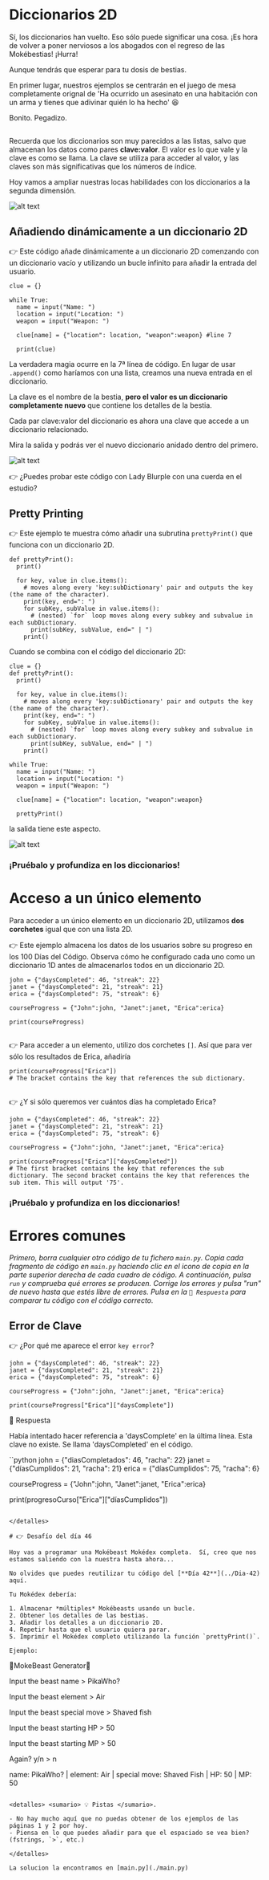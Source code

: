 # Diccionarios 2D

Sí, los diccionarios han vuelto. Eso sólo puede significar una cosa. ¡Es hora de volver a poner nerviosos a los abogados con el regreso de las Mokébestias! ¡Hurra!

Aunque tendrás que esperar para tu dosis de bestias.  

En primer lugar, nuestros ejemplos se centrarán en el juego de mesa completamente orignal de 'Ha ocurrido un asesinato en una habitación con un arma y tienes que adivinar quién lo ha hecho' 😆

Bonito. Pegadizo.
##
Recuerda que los diccionarios son muy parecidos a las listas, salvo que almacenan los datos como pares **clave:valor**. El valor es lo que vale y la clave es como se llama. La clave se utiliza para acceder al valor, y las claves son más significativas que los números de índice. 

Hoy vamos a ampliar nuestras locas habilidades con los diccionarios a la segunda dimensión.

![alt text](image.png)

## Añadiendo dinámicamente a un diccionario 2D

👉 Este código añade dinámicamente a un diccionario 2D comenzando con un diccionario vacío y utilizando un bucle infinito para añadir la entrada del usuario.

```
clue = {}

while True:
  name = input("Name: ")
  location = input("Location: ")
  weapon = input("Weapon: ")

  clue[name] = {"location": location, "weapon":weapon} #line 7

  print(clue)
```

La verdadera magia ocurre en la 7ª línea de código. En lugar de usar `.append()` como haríamos con una lista, creamos una nueva entrada en el diccionario. 

La clave es el nombre de la bestia, **pero el valor es un diccionario completamente nuevo** que contiene los detalles de la bestia.


Cada par clave:valor del diccionario es ahora una clave que accede a un diccionario relacionado.



Mira la salida y podrás ver el nuevo diccionario anidado dentro del primero.

![alt text](image-1.png)

👉 ¿Puedes probar este código con Lady Blurple con una cuerda en el estudio?

## Pretty Printing

👉 Este ejemplo te muestra cómo añadir una subrutina `prettyPrint()` que funciona con un diccionario 2D.

```
def prettyPrint():
  print()
  
  for key, value in clue.items():
    # moves along every 'key:subDictionary' pair and outputs the key (the name of the character).
    print(key, end=": ")
    for subKey, subValue in value.items():
      # (nested) `for` loop moves along every subkey and subvalue in each subDictionary.
      print(subKey, subValue, end=" | ")
    print()
```



Cuando se combina con el código del diccionario 2D: 
```
clue = {}
def prettyPrint():
  print()
  
  for key, value in clue.items():
    # moves along every 'key:subDictionary' pair and outputs the key (the name of the character).
    print(key, end=": ")
    for subKey, subValue in value.items():
      # (nested) `for` loop moves along every subkey and subvalue in each subDictionary.
      print(subKey, subValue, end=" | ")
    print()
    
while True:
  name = input("Name: ")
  location = input("Location: ")
  weapon = input("Weapon: ")

  clue[name] = {"location": location, "weapon":weapon} 

  prettyPrint()
  ```
la salida tiene este aspecto.

![alt text](image-2.png)


### ¡Pruébalo y profundiza en los diccionarios!

# Acceso a un único elemento

Para acceder a un único elemento en un diccionario 2D, utilizamos **dos corchetes** igual que con una lista 2D.

👉 Este ejemplo almacena los datos de los usuarios sobre su progreso en los 100 Días del Código. Observa cómo he configurado cada uno como un diccionario 1D antes de almacenarlos todos en un diccionario 2D.


```
john = {"daysCompleted": 46, "streak": 22}
janet = {"daysCompleted": 21, "streak": 21}
erica = {"daysCompleted": 75, "streak": 6}

courseProgress = {"John":john, "Janet":janet, "Erica":erica}

print(courseProgress)
```

##

👉 Para acceder a un elemento, utilizo dos corchetes `[]`. Así que para ver sólo los resultados de Erica, añadiría 

```
print(courseProgress["Erica"])
# The bracket contains the key that references the sub dictionary.
```
##
👉 ¿Y si sólo queremos ver cuántos días ha completado Erica?

```
john = {"daysCompleted": 46, "streak": 22}
janet = {"daysCompleted": 21, "streak": 21}
erica = {"daysCompleted": 75, "streak": 6}

courseProgress = {"John":john, "Janet":janet, "Erica":erica}

print(courseProgress["Erica"]["daysCompleted"])
# The first bracket contains the key that references the sub dictionary. The second bracket contains the key that references the sub item. This will output '75'.
```

### ¡Pruébalo y profundiza en los diccionarios!

# Errores comunes

*Primero, borra cualquier otro código de tu fichero `main.py`. Copia cada fragmento de código en `main.py` haciendo clic en el icono de copia en la parte superior derecha de cada cuadro de código. A continuación, pulsa `run` y comprueba qué errores se producen. Corrige los errores y pulsa "run" de nuevo hasta que estés libre de errores. Pulsa en la `👀 Respuesta` para comparar tu código con el código correcto.*

## Error de Clave

👉 ¿Por qué me aparece el error ``key error``?


```
john = {"daysCompleted": 46, "streak": 22}
janet = {"daysCompleted": 21, "streak": 21}
erica = {"daysCompleted": 75, "streak": 6}

courseProgress = {"John":john, "Janet":janet, "Erica":erica}

print(courseProgress["Erica"]["daysComplete"])
```

<detalles> <sumario> 👀 Respuesta </sumario>

Había intentado hacer referencia a 'daysComplete' en la última línea. Esta clave no existe. Se llama 'daysCompleted' en el código.

``python
john = {"diasCompletados": 46, "racha": 22}
janet = {"díasCumplidos": 21, "racha": 21}
erica = {"díasCumplidos": 75, "racha": 6}

courseProgress = {"John":john, "Janet":janet, "Erica":erica}

print(progresoCurso["Erica"]["díasCumplidos"])
```

</detalles>

# 👉 Desafío del día 46

Hoy vas a programar una Mokébeast Mokédex completa.  Sí, creo que nos estamos saliendo con la nuestra hasta ahora...

No olvides que puedes reutilizar tu código del [**Día 42**](../Dia-42) aquí.

Tu Mokédex debería:

1. Almacenar *múltiples* Mokébeasts usando un bucle.
2. Obtener los detalles de las bestias.
3. Añadir los detalles a un diccionario 2D.
4. Repetir hasta que el usuario quiera parar.
5. Imprimir el Mokédex completo utilizando la función `prettyPrint()`.

Ejemplo:

```
🌟MokeBeast Generator🌟

Input the beast name > PikaWho?

Input the beast element > Air

Input the beast special move > Shaved fish

Input the beast starting HP > 50

Input the beast starting MP > 50

Again? y/n > n

name: PikaWho? |  element: Air  |  special move: Shaved Fish  |  HP: 50  | MP: 50
```

<detalles> <sumario> 💡 Pistas </sumario>.

- No hay mucho aquí que no puedas obtener de los ejemplos de las páginas 1 y 2 por hoy.
- Piensa en lo que puedes añadir para que el espaciado se vea bien? (fstrings, `>`, etc.)

</detalles>

La solucion la encontramos en [main.py](./main.py)